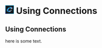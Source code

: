 # <img src="/assets/images/HCL_Connection_Master.png" alt="ConnectionsLogo" height="28" /> Using Connections

## Using Connections

here is some text.
